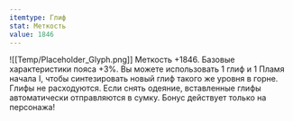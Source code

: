 ```yaml
---
itemtype: Глиф
stat: Меткость 
value: 1846
---
```

![[Temp/Placeholder_Glyph.png]]
Меткость +1846. Базовые характеристики пояса +3%. Вы можете использовать 1 глиф и 1 Пламя начала I, чтобы синтезировать новый глиф такого же уровня в горне. Глифы не расходуются. Если снять одеяние, вставленные глифы автоматически отправляются в сумку. Бонус действует только на персонажа!
